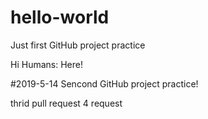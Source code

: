 # hello-world
Just first GitHub project practice

Hi Humans:
Here!

#2019-5-14
Sencond GitHub project practice!


thrid pull request
4 request
